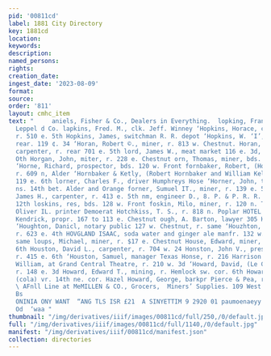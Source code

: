 ```yaml
---
pid: '00811cd'
label: 1881 City Directory
key: 1881cd
location: 
keywords: 
description: 
named_persons: 
rights: 
creation_date: 
ingest_date: '2023-08-09'
format: 
source: 
order: '811'
layout: cmhc_item
text: "     aniels, Fisher & Co., Dealers in Everything.  lopking, Frank, clk. M.
  Leppel d Co. lapkins, Fred. M., clk. Jeff. Winney ‘Hopkins, Horace, contractor,
  r. 510 e. 5th Hopkins, James, switchman R. R. depot ‘Hopkins, W. ‘I’, miner, r.
  rear. 119 ¢. 34 ‘Horan, Robert ©., miner, r. 813 w. Chestnut. Horan, Thomas F.,
  carpenter, r. rear 701 e. 5th lord, James W., meat market 116 e. 3d, r. 1274 e.
  Oth Horgan, John, miter, r. 228 e. Chestnut orn, Thomas, miner, bds. 831 ¢. 8th:
  ‘Horne, Richard, prospector, bds. 120 w. Front fornbaker, Robert, (Hornbaker & Kelly)
  r. 609 n, Alder ‘Hornbaker & Ketly, (Robert Hornbaker and William Kelly) blacksmiths
  119 e. 6th lorner, Charles F., driver Humphreys Hose ‘Horner, John, teamster, r.
  ns. 14th bet. Alder and Orange forner, Sumuel IT., miner, r. 139 e. 5th |Horton,
  James H., carpenter, r. 413 e. 5th nm, engineer D., 8. P. & P. R. R. vr. 227 €,
  12th loskins, res, bds. 128 w. Front foskin, Milo, miner, r. 120 n. Toledo av loss,
  Oliver IL. printer Demoerat Hotchkiss, T. S., r. 818 n. Poplar HOTEL WINDSOR, Thomas
  Kendrick, propr. 167 to 113 e. Chestnut ough, A. Barton, lawyer 305 Harrison av
  ‘Houghton, Danicl, notary public 127 w. Chestnut, r. same ‘Houzhton, John, miner,
  r. 623 e. 4th HOVGLAND ISAAC, soda water and ginger ale manfr. 132 w. Front, r.
  same loups, Michael, miner, r. $17 e. Chestnut House, Edward, miner, bds. 804 e.
  6th Houston, David L., carpenter, r. 704 w. 24 Honston, John V., pressman Herald,
  r. 415 e. 6th ‘Houston, Samuel, manager Texas Honse, r. 216 Harrison av Houston,
  William, at Grand Central Theatre, r. 210 w. 3d ‘Howard, David, (Le Claire & Howard)
  r. 148 e. 3d Howard, Edward T., mining, r. Hemlock sw. cor. 6th Howard, Eliza Mrs.,
  (cola) vr. 14th ne. cor. Hazel Howard, George, barkpr Pierce & Pea, r. 701 e. 5th
  \ AFnll Line at MeMILLEN & CO., Grocers,  Miners’ Supplies. 109 West Chestnut Street,
  Bs                                                                                     AHANIL
  ONINIA ONY WANT  “ANG TLS ISR £21  A SINYETTIM 9 2920 01 paumoenaeyy  “O9nT 30g
  Od  ‘waa "
thumbnail: "/img/derivatives/iiif/images/00811cd/full/250,/0/default.jpg"
full: "/img/derivatives/iiif/images/00811cd/full/1140,/0/default.jpg"
manifest: "/img/derivatives/iiif/00811cd/manifest.json"
collection: directories
---
```

